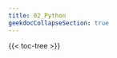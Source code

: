 ```yaml
---
title: 02_Python
geekdocCollapseSection: true
---
```


<!-- spellchecker-disable -->

{{< toc-tree >}}

<!-- spellchecker-enable -->